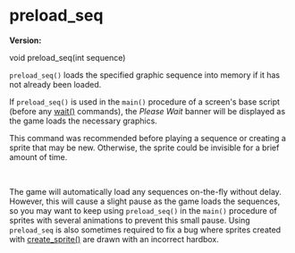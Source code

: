 # preload_seq

**Version:** <VersionInfo dink="" standalone />&nbsp;<VersionInfo freedink="" standalone />&nbsp;<VersionInfo dinkhd="" standalone />&nbsp;<VersionInfo yedink="" standalone />

<Prototype>void preload_seq(int sequence)</Prototype>

`preload_seq()` loads the specified graphic sequence into memory if it has not already been loaded.

If `preload_seq()` is used in the `main()` procedure of a screen's base script (before any [wait()](./wait.md) commands), the *Please Wait* banner will be displayed as the game loads the necessary graphics.

<VersionInfo dink="1.07">

This command was recommended before playing a sequence or creating a sprite that may be new. Otherwise, the sprite could be invisible for a brief amount of time.

</VersionInfo>
<br>
<VersionInfo dink="1.08" freedink="" yedink="" dinkhd="">

The game will automatically load any sequences on-the-fly without delay. However, this will cause a slight pause as the game loads the sequences, so you may want to keep using `preload_seq()` in the `main()` procedure of sprites with several animations to prevent this small pause.
Using `preload_seq` is also sometimes required to fix a bug where sprites created with [create_sprite()](./create-sprite.md) are drawn with an incorrect hardbox.

</VersionInfo>